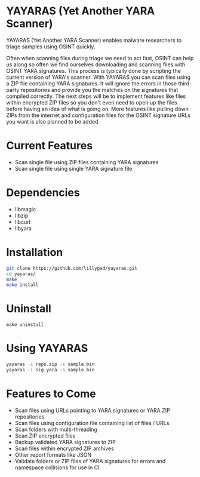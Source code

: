# YAYARAS (Yet Another YARA Scanner)

YAYARAS (Yet Another YARA Scanner) enables malware researchers to triage samples using OSINT quickly.

Often when scanning files during triage we need to act fast, OSINT can help us along so often we find ourselves downloading and scanning files with OSINT YARA signatures. This process is typically done by scripting the current version of YARA's scanner. With YAYARAS you can scan files using a ZIP file containing YARA signatures. It will ignore the errors in those third-party repositories and provide you the matches on the signatures that compiled correctly. The next steps will be to implement features like files within encrypted ZIP files so you don't even need to open up the files before having an idea of what is going on. More features like pulling down ZIPs from the internet and configuration files for the OSINT signature URLs you want is also planned to be added.

# Current Features
- Scan single file using ZIP files containing YARA signatures
- Scan single file using single YARA signature file

# Dependencies
- libmagic
- libzip
- libcurl
- libyara

# Installation
```bash
git clone https://github.com/lillypad/yayaras.git
cd yayaras/
make
make install
```

# Uninstall
```
make uninstall
```

# Using YAYARAS
```bash
yayaras -i repo.zip -s sample.bin
yayaras -i sig.yara -s sample.bin
```

# Features to Come
- Scan files using URLs pointing to YARA signatures or YARA ZIP repositories
- Scan files using configuration file containing list of files / URLs
- Scan folders with multi-threading
- Scan ZIP encrypted files
- Backup validated YARA signatures to ZIP
- Scan files within encrypted ZIP archives
- Other report formats like JSON
- Validate folders or ZIP files of YARA signatures for errors and namespace collisions for use in CI
